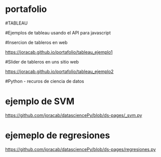 # portafolio

#TABLEAU

#Ejemplos de tableau usando el API para javascript

#Insercion de tableros en web

https://joracab.github.io/portafolio/tableau_ejemplo1

#Slider de tableros en uns sitio web

https://joracab.github.io/portafolio/tableau_ejemplo2

#Python - recuros de ciencia de datos

# ejemplo de SVM
https://github.com/joracab/datasciencePy/blob/ds-pages/_svm.py

# ejemeplo de  regresiones

https://github.com/joracab/datasciencePy/blob/ds-pages/regresiones.py
